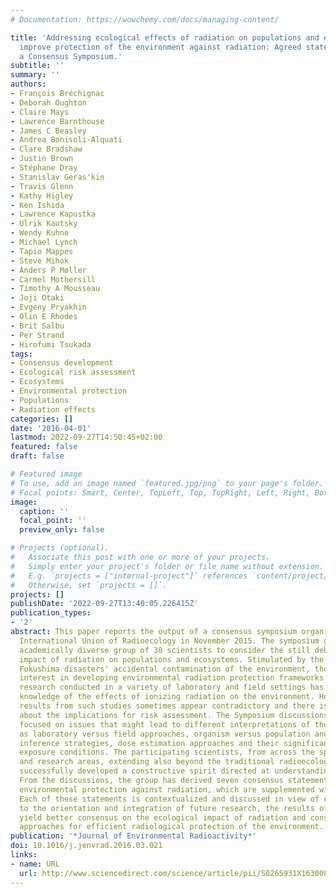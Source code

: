 ```yaml
---
# Documentation: https://wowchemy.com/docs/managing-content/

title: 'Addressing ecological effects of radiation on populations and ecosystems to
  improve protection of the environment against radiation: Agreed statements from
  a Consensus Symposium.'
subtitle: ''
summary: ''
authors:
- François Bréchignac
- Deborah Oughton
- Claire Mays
- Lawrence Barnthouse
- James C Beasley
- Andrea Bonisoli-Alquati
- Clare Bradshaw
- Justin Brown
- Stéphane Dray
- Stanislav Geras'kin
- Travis Glenn
- Kathy Higley
- Ken Ishida
- Lawrence Kapustka
- Ulrik Kautsky
- Wendy Kuhne
- Michael Lynch
- Tapio Mappes
- Steve Mihok
- Anders P Møller
- Carmel Mothersill
- Timothy A Mousseau
- Joji Otaki
- Evgeny Pryakhin
- Olin E Rhodes
- Brit Salbu
- Per Strand
- Hirofumi Tsukada
tags:
- Consensus development
- Ecological risk assessment
- Ecosystems
- Environmental protection
- Populations
- Radiation effects
categories: []
date: '2016-04-01'
lastmod: 2022-09-27T14:50:45+02:00
featured: false
draft: false

# Featured image
# To use, add an image named `featured.jpg/png` to your page's folder.
# Focal points: Smart, Center, TopLeft, Top, TopRight, Left, Right, BottomLeft, Bottom, BottomRight.
image:
  caption: ''
  focal_point: ''
  preview_only: false

# Projects (optional).
#   Associate this post with one or more of your projects.
#   Simply enter your project's folder or file name without extension.
#   E.g. `projects = ["internal-project"]` references `content/project/deep-learning/index.md`.
#   Otherwise, set `projects = []`.
projects: []
publishDate: '2022-09-27T13:40:05.226415Z'
publication_types:
- '2'
abstract: This paper reports the output of a consensus symposium organized by the
  International Union of Radioecology in November 2015. The symposium gathered an
  academically diverse group of 30 scientists to consider the still debated ecological
  impact of radiation on populations and ecosystems. Stimulated by the Chernobyl and
  Fukushima disasters' accidental contamination of the environment, there is increasing
  interest in developing environmental radiation protection frameworks. Scientific
  research conducted in a variety of laboratory and field settings has improved our
  knowledge of the effects of ionizing radiation on the environment. However, the
  results from such studies sometimes appear contradictory and there is disagreement
  about the implications for risk assessment. The Symposium discussions therefore
  focused on issues that might lead to different interpretations of the results, such
  as laboratory versus field approaches, organism versus population and ecosystemic
  inference strategies, dose estimation approaches and their significance under chronic
  exposure conditions. The participating scientists, from across the spectrum of disciplines
  and research areas, extending also beyond the traditional radioecology community,
  successfully developed a constructive spirit directed at understanding discrepancies.
  From the discussions, the group has derived seven consensus statements related to
  environmental protection against radiation, which are supplemented with some recommendations.
  Each of these statements is contextualized and discussed in view of contributing
  to the orientation and integration of future research, the results of which should
  yield better consensus on the ecological impact of radiation and consolidate suitable
  approaches for efficient radiological protection of the environment.
publication: '*Journal of Environmental Radioactivity*'
doi: 10.1016/j.jenvrad.2016.03.021
links:
- name: URL
  url: http://www.sciencedirect.com/science/article/pii/S0265931X16300832
---
```


